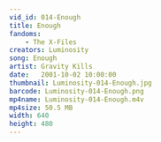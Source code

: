```yaml
---
vid_id: 014-Enough
title: Enough
fandoms:
    - The X-Files
creators: Luminosity
song: Enough
artist: Gravity Kills
date:   2001-10-02 10:00:00
thumbnail: Luminosity-014-Enough.jpg
barcode: Luminosity-014-Enough.png
mp4name: Luminosity-014-Enough.m4v
mp4size: 50.5 MB
width: 640
height: 480
---
```



  